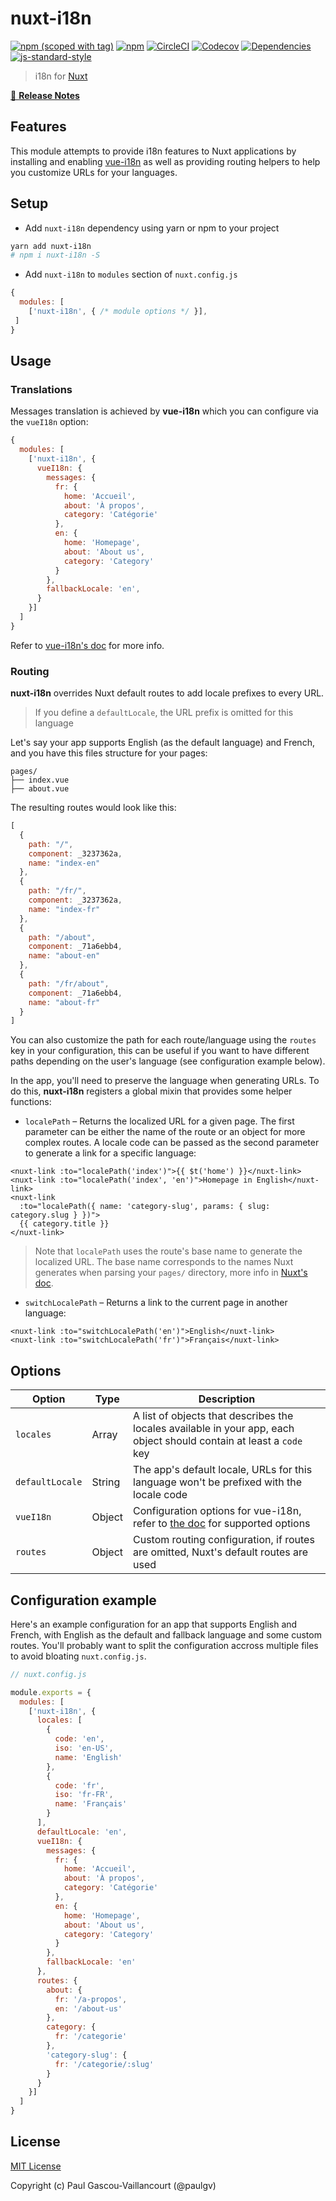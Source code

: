 # nuxt-i18n
[![npm (scoped with tag)](https://img.shields.io/npm/v/nuxt-i18n/latest.svg?style=flat-square)](https://npmjs.com/package/nuxt-i18n)
[![npm](https://img.shields.io/npm/dt/nuxt-i18n.svg?style=flat-square)](https://npmjs.com/package/nuxt-i18n)
[![CircleCI](https://img.shields.io/circleci/project/github/paulgv/nuxt-i18n.svg?style=flat-square)](https://circleci.com/gh/paulgv/nuxt-i18n)
[![Codecov](https://img.shields.io/codecov/c/github/paulgv/nuxt-i18n.svg?style=flat-square)](https://codecov.io/gh/paulgv/nuxt-i18n)
[![Dependencies](https://david-dm.org/paulgv/nuxt-i18n/status.svg?style=flat-square)](https://david-dm.org/paulgv/nuxt-i18n)
[![js-standard-style](https://img.shields.io/badge/code_style-standard-brightgreen.svg?style=flat-square)](http://standardjs.com)

> i18n for [Nuxt](https://github.com/nuxt/nuxt.js)

[📖 **Release Notes**](./CHANGELOG.md)

## Features

This module attempts to provide i18n features to Nuxt applications by installing and enabling [vue-i18n](https://github.com/kazupon/vue-i18n) as well as providing routing helpers to help you customize URLs for your languages.

## Setup
- Add `nuxt-i18n` dependency using yarn or npm to your project

```sh
yarn add nuxt-i18n
# npm i nuxt-i18n -S
```

- Add `nuxt-i18n` to `modules` section of `nuxt.config.js`

```js
{
  modules: [
    ['nuxt-i18n', { /* module options */ }],
 ]
}
```

## Usage

### Translations

Messages translation is achieved by **vue-i18n** which you can configure via the `vueI18n` option:

```js
{
  modules: [
    ['nuxt-i18n', {
      vueI18n: {
        messages: {
          fr: {
            home: 'Accueil',
            about: 'À propos',
            category: 'Catégorie'
          },
          en: {
            home: 'Homepage',
            about: 'About us',
            category: 'Category'
          }
        },
        fallbackLocale: 'en',
      }
    }]
  ]
}
```

Refer to [vue-i18n's doc](https://kazupon.github.io/vue-i18n/en/) for more info.

### Routing

**nuxt-i18n** overrides Nuxt default routes to add locale prefixes to every URL.

> If you define a `defaultLocale`, the URL prefix is omitted for this language

Let's say your app supports English (as the default language) and French, and you have this files structure for your pages:

```
pages/
├── index.vue
├── about.vue
```

The resulting routes would look like this:

```js
[
  {
    path: "/",
    component: _3237362a,
    name: "index-en"
  },
  {
    path: "/fr/",
    component: _3237362a,
    name: "index-fr"
  },
  {
    path: "/about",
    component: _71a6ebb4,
    name: "about-en"
  },
  {
    path: "/fr/about",
    component: _71a6ebb4,
    name: "about-fr"
  }
]
```

You can also customize the path for each route/language using the `routes` key in your configuration, this can be useful if you want to have different paths depending on the user's language (see configuration example below).

In the app, you'll need to preserve the language when generating URLs. To do this, **nuxt-i18n** registers a global mixin that provides some helper functions:

- `localePath` – Returns the localized URL for a given page. The first parameter can be either the name of the route or an object for more complex routes. A locale code can be passed as the second parameter to generate a link for a specific language:

```vue
<nuxt-link :to="localePath('index')">{{ $t('home') }}</nuxt-link>
<nuxt-link :to="localePath('index', 'en')">Homepage in English</nuxt-link>
<nuxt-link
  :to="localePath({ name: 'category-slug', params: { slug: category.slug } })">
  {{ category.title }}
</nuxt-link>
```

> Note that `localePath` uses the route's base name to generate the localized URL. The base name corresponds to the names Nuxt generates when parsing your `pages/` directory, more info in [Nuxt's doc](https://nuxtjs.org/guide/routing).


- `switchLocalePath` – Returns a link to the current page in another language:

```vue
<nuxt-link :to="switchLocalePath('en')">English</nuxt-link>
<nuxt-link :to="switchLocalePath('fr')">Français</nuxt-link>
```


## Options

| Option          | Type   | Description                                                                                                                                     |
|-----------------|--------|-------------------------------------------------------------------------------------------------------------------------------------------------|
| `locales`       | Array  | A list of objects that describes the locales available in your app, each object should contain at least a `code` key                            |
| `defaultLocale` | String | The app's default locale, URLs for this language won't be prefixed with the locale code                                                         |
| `vueI18n`       | Object | Configuration options for vue-i18n, refer to [the doc](http://kazupon.github.io/vue-i18n/en/api.html#constructor-options) for supported options |
| `routes`        | Object | Custom routing configuration, if routes are omitted, Nuxt's default routes are used                                                             |


## Configuration example

Here's an example configuration for an app that supports English and French, with English as the default and fallback language and some custom routes. You'll probably want to split the configuration accross multiple files to avoid bloating `nuxt.config.js`.

```js
// nuxt.config.js

module.exports = {
  modules: [
    ['nuxt-i18n', {
      locales: [
        {
          code: 'en',
          iso: 'en-US',
          name: 'English'
        },
        {
          code: 'fr',
          iso: 'fr-FR',
          name: 'Français'
        }
      ],
      defaultLocale: 'en',
      vueI18n: {
        messages: {
          fr: {
            home: 'Accueil',
            about: 'À propos',
            category: 'Catégorie'
          },
          en: {
            home: 'Homepage',
            about: 'About us',
            category: 'Category'
          }
        },
        fallbackLocale: 'en'
      },
      routes: {
        about: {
          fr: '/a-propos',
          en: '/about-us'
        },
        category: {
          fr: '/categorie'
        },
        'category-slug': {
          fr: '/categorie/:slug'
        }
      }
    }]
  ]
}
```

## License

[MIT License](./LICENSE)

Copyright (c) Paul Gascou-Vaillancourt (@paulgv)
